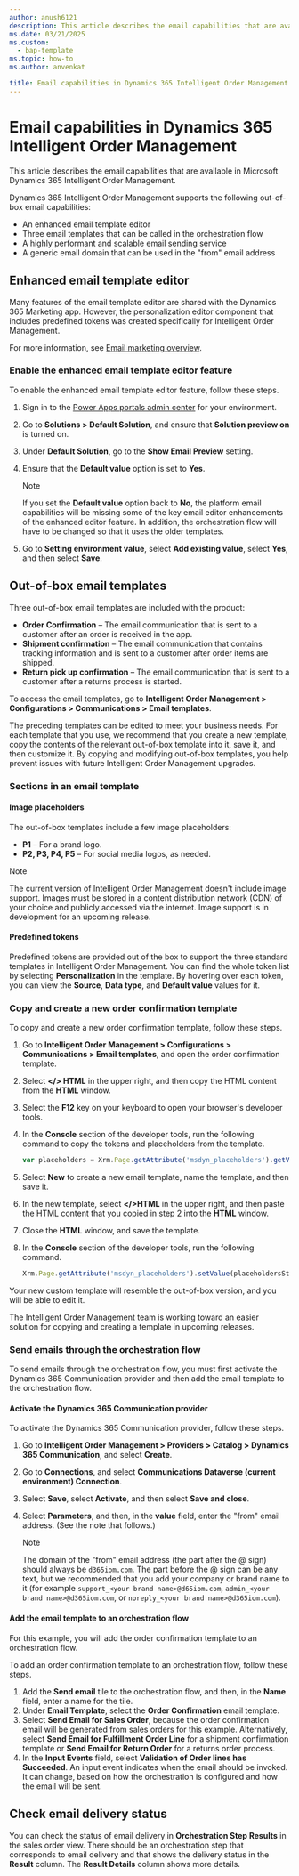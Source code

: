 ```yaml
---
author: anush6121 
description: This article describes the email capabilities that are available in Microsoft Dynamics 365 Intelligent Order Management.
ms.date: 03/21/2025
ms.custom: 
  - bap-template
ms.topic: how-to
ms.author: anvenkat

title: Email capabilities in Dynamics 365 Intelligent Order Management
---
```


# Email capabilities in Dynamics 365 Intelligent Order Management

This article describes the email capabilities that are available in Microsoft Dynamics 365 Intelligent Order Management.

Dynamics 365 Intelligent Order Management supports the following out-of-box email capabilities:

- An enhanced email template editor
- Three email templates that can be called in the orchestration flow
- A highly performant and scalable email sending service
- A generic email domain that can be used in the "from" email address

## Enhanced email template editor

Many features of the email template editor are shared with the Dynamics 365 Marketing app. However, the personalization editor component that includes predefined tokens was created specifically for Intelligent Order Management.

For more information, see [Email marketing overview](/dynamics365/marketing/prepare-marketing-emails).

### Enable the enhanced email template editor feature

To enable the enhanced email template editor feature, follow these steps.

1. Sign in to the [Power Apps portals admin center](/power-apps/maker/portals/admin/admin-overview#open-power-apps-portals-admin-center) for your environment. 
1. Go to **Solutions \> Default Solution**, and ensure that **Solution preview on** is turned on.
1. Under **Default Solution**, go to the **Show Email Preview** setting.
1. Ensure that the **Default value** option is set to **Yes**.

    > [!NOTE]
    > If you set the **Default value** option back to **No**, the platform email capabilities will be missing some of the key email editor enhancements of the enhanced editor feature. In addition, the orchestration flow will have to be changed so that it uses the older templates.

1. Go to **Setting environment value**, select **Add existing value**, select **Yes**, and then select **Save**.

## Out-of-box email templates

Three out-of-box email templates are included with the product:

- **Order Confirmation** – The email communication that is sent to a customer after an order is received in the app.
- **Shipment confirmation** – The email communication that contains tracking information and is sent to a customer after order items are shipped.
- **Return pick up confirmation** – The email communication that is sent to a customer after a returns process is started.

To access the email templates, go to **Intelligent Order Management \> Configurations \> Communications \> Email templates**.

The preceding templates can be edited to meet your business needs. For each template that you use, we recommend that you create a new template, copy the contents of the relevant out-of-box template into it, save it, and then customize it. By copying and modifying out-of-box templates, you help prevent issues with future Intelligent Order Management upgrades.

### Sections in an email template

#### Image placeholders

The out-of-box templates include a few image placeholders:

- **P1** – For a brand logo.
- **P2, P3, P4, P5** – For social media logos, as needed.

> [!NOTE]
> The current version of Intelligent Order Management doesn't include image support. Images must be stored in a content distribution network (CDN) of your choice and publicly accessed via the internet. Image support is in development for an upcoming release.

#### Predefined tokens

Predefined tokens are provided out of the box to support the three standard templates in Intelligent Order Management. You can find the whole token list by selecting **Personalization** in the template. By hovering over each token, you can view the **Source**, **Data type**, and **Default value** values for it.

### Copy and create a new order confirmation template

To copy and create a new order confirmation template, follow these steps.

1. Go to **Intelligent Order Management \> Configurations \> Communications \> Email templates**, and open the order confirmation template.
1. Select **\</\> HTML** in the upper right, and then copy the HTML content from the **HTML** window.
1. Select the **F12** key on your keyboard to open your browser's developer tools.
1. In the **Console** section of the developer tools, run the following command to copy the tokens and placeholders from the template.

    ```JavaScript
    var placeholders = Xrm.Page.getAttribute('msdyn_placeholders').getValue()
    ```

1. Select **New** to create a new email template, name the template, and then save it.
1. In the new template, select **\</\>HTML** in the upper right, and then paste the HTML content that you copied in step 2 into the **HTML** window.
1. Close the **HTML** window, and save the template.
1. In the **Console** section of the developer tools, run the following command.

    ```JavaScript
    Xrm.Page.getAttribute('msdyn_placeholders').setValue(placeholdersStr)
    ```

Your new custom template will resemble the out-of-box version, and you will be able to edit it.

The Intelligent Order Management team is working toward an easier solution for copying and creating a template in upcoming releases.

### Send emails through the orchestration flow

To send emails through the orchestration flow, you must first activate the Dynamics 365 Communication provider and then add the email template to the orchestration flow.

#### Activate the Dynamics 365 Communication provider

To activate the Dynamics 365 Communication provider, follow these steps.

1. Go to **Intelligent Order Management \> Providers \> Catalog \> Dynamics 365 Communication**, and select **Create**.
1. Go to **Connections**, and select **Communications Dataverse (current environment) Connection**.
1. Select **Save**, select **Activate**, and then select **Save and close**.
1. Select **Parameters**, and then, in the **value** field, enter the "from" email address. (See the note that follows.)

    > [!NOTE]
    > The domain of the "from" email address (the part after the \@ sign) should always be `d365iom.com`. The part before the \@ sign can be any text, but we recommended that you add your company or brand name to it (for example `support_<your brand name>@d65iom.com`, `admin_<your brand name>@d365iom.com`, or `noreply_<your brand name>@d365iom.com`).

#### Add the email template to an orchestration flow

For this example, you will add the order confirmation template to an orchestration flow.

To add an order confirmation template to an orchestration flow, follow these steps.

1. Add the **Send email** tile to the orchestration flow, and then, in the **Name** field, enter a name for the tile.
1. Under **Email Template**, select the **Order Confirmation** email template.
1. Select **Send Email for Sales Order**, because the order confirmation email will be generated from sales orders for this example. Alternatively, select **Send Email for Fulfillment Order Line** for a shipment confirmation template or **Send Email for Return Order** for a returns order process.
1. In the **Input Events** field, select **Validation of Order lines has Succeeded**. An input event indicates when the email should be invoked. It can change, based on how the orchestration is configured and how the email will be sent.

## Check email delivery status

You can check the status of email delivery in **Orchestration Step Results** in the sales order view. There should be an orchestration step that corresponds to email delivery and that shows the delivery status in the **Result** column. The **Result Details** column shows more details.
